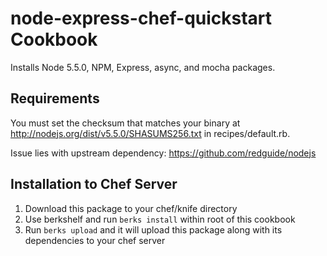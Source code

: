 node-express-chef-quickstart Cookbook
========================

Installs Node 5.5.0, NPM, Express, async, and mocha packages.

Requirements
------------

You must set the checksum that matches your binary at http://nodejs.org/dist/v5.5.0/SHASUMS256.txt in recipes/default.rb.

Issue lies with upstream dependency: https://github.com/redguide/nodejs

Installation to Chef Server 
------------

1. Download this package to your chef/knife directory
2. Use berkshelf and run `berks install` within root of this cookbook
3. Run `berks upload` and it will upload this package along with its dependencies to your chef server
